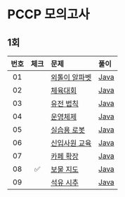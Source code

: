 # PCCP 모의고사

## 1회

| 번호 | 체크 | 문제 | 풀이 |
| :-: | :-: | :-- | :-- |
| 01 |                    | [외톨이 알파벳](https://school.programmers.co.kr/learn/courses/20847/lessons/255900) | [Java](./solution/_01_외톨이_알파벳/Solution.java) |
| 02 |                    | [체육대회](https://school.programmers.co.kr/learn/courses/15008/lessons/121684) | [Java](./solution/_02_체육대회/Solution.java) |
| 03 |                    | [유전 법칙](https://school.programmers.co.kr/learn/courses/15008/lessons/121685) | [Java](./solution/_03_유전_법칙/Solution.java) |
| 04 |                    | [운영체제](https://school.programmers.co.kr/learn/courses/15008/lessons/121686) | [Java](./solution/_04_운영체제/Solution.java) |
| 05 |                    | [실습용 로봇](https://school.programmers.co.kr/learn/courses/15009/lessons/121687) | [Java](./solution/_05_실습용_로봇/Solution.java) |
| 06 |                    | [신입사원 교육](https://school.programmers.co.kr/learn/courses/15009/lessons/121688) | [Java](./solution/_06_신입사원_교육/Solution.java) |
| 07 |                    | [카페 확장](https://school.programmers.co.kr/learn/courses/15009/lessons/121689) | [Java](./solution/_07_카페_확장/Solution.java) |
| 08 | :white_check_mark: | [보물 지도](https://school.programmers.co.kr/learn/courses/15009/lessons/121690) | [Java](./solution/_08_보물_지도/Solution.java) |
| 09 |                    | [석유 시추](https://school.programmers.co.kr/learn/courses/30/lessons/250136) | [Java](./solution/_09_석유_시추/Solution.java) |
